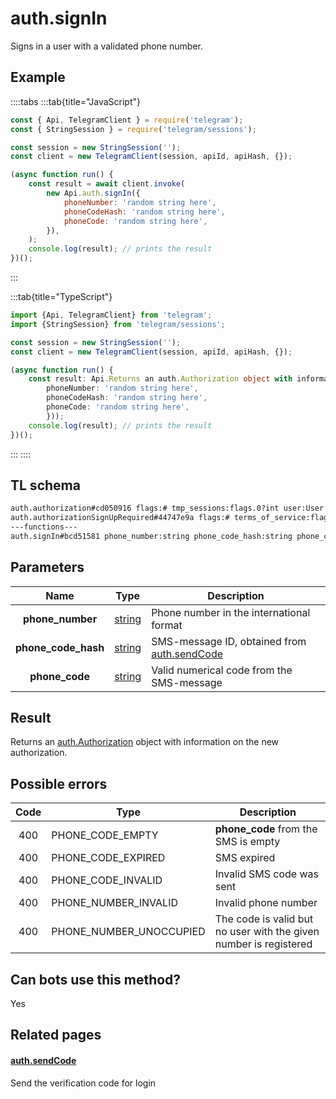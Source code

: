 # auth.signIn

Signs in a user with a validated phone number.

## Example

::::tabs
:::tab{title="JavaScript"}

```js
const { Api, TelegramClient } = require('telegram');
const { StringSession } = require('telegram/sessions');

const session = new StringSession('');
const client = new TelegramClient(session, apiId, apiHash, {});

(async function run() {
    const result = await client.invoke(
        new Api.auth.signIn({
            phoneNumber: 'random string here',
            phoneCodeHash: 'random string here',
            phoneCode: 'random string here',
        }),
    );
    console.log(result); // prints the result
})();
```

:::

:::tab{title="TypeScript"}

```ts
import {Api, TelegramClient} from 'telegram';
import {StringSession} from 'telegram/sessions';

const session = new StringSession('');
const client = new TelegramClient(session, apiId, apiHash, {});

(async function run() {
    const result: Api.Returns an auth.Authorization object with information on the new authorization. = await client.invoke(new Api.auth.signIn({
		phoneNumber: 'random string here',
		phoneCodeHash: 'random string here',
		phoneCode: 'random string here',
		}));
    console.log(result); // prints the result
})();

```

:::
::::

## TL schema

```txt
auth.authorization#cd050916 flags:# tmp_sessions:flags.0?int user:User = auth.Authorization;
auth.authorizationSignUpRequired#44747e9a flags:# terms_of_service:flags.0?help.TermsOfService = auth.Authorization;
---functions---
auth.signIn#bcd51581 phone_number:string phone_code_hash:string phone_code:string = auth.Authorization;
```

## Parameters

|        Name         | Type                                            | Description                                                                                   |
| :-----------------: | ----------------------------------------------- | --------------------------------------------------------------------------------------------- |
|  **phone_number**   | [string](https://core.telegram.org/type/string) | Phone number in the international format                                                      |
| **phone_code_hash** | [string](https://core.telegram.org/type/string) | SMS-message ID, obtained from [auth.sendCode](https://core.telegram.org/method/auth.sendCode) |
|   **phone_code**    | [string](https://core.telegram.org/type/string) | Valid numerical code from the SMS-message                                                     |

## Result

Returns an [auth.Authorization](https://core.telegram.org/type/auth.Authorization) object with information on the new authorization.

## Possible errors

| Code | Type                    | Description                                                       |
| :--: | ----------------------- | ----------------------------------------------------------------- |
| 400  | PHONE_CODE_EMPTY        | **phone_code** from the SMS is empty                              |
| 400  | PHONE_CODE_EXPIRED      | SMS expired                                                       |
| 400  | PHONE_CODE_INVALID      | Invalid SMS code was sent                                         |
| 400  | PHONE_NUMBER_INVALID    | Invalid phone number                                              |
| 400  | PHONE_NUMBER_UNOCCUPIED | The code is valid but no user with the given number is registered |

## Can bots use this method?

Yes

## Related pages

#### [auth.sendCode](https://core.telegram.org/method/auth.sendCode)

Send the verification code for login
